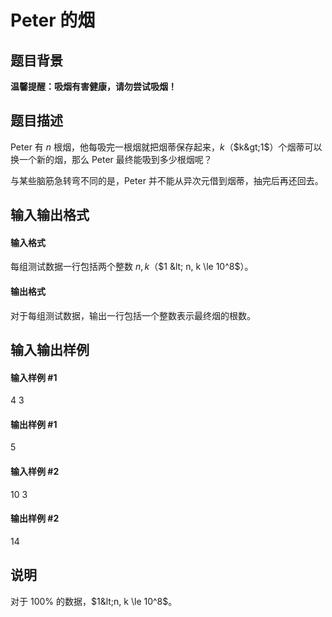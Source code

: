
# Peter 的烟
## 题目背景
**温馨提醒：吸烟有害健康，请勿尝试吸烟！**
## 题目描述
Peter 有 $n$ 根烟，他每吸完一根烟就把烟蒂保存起来，$k$（$k&gt;1$）个烟蒂可以换一个新的烟，那么 Peter 最终能吸到多少根烟呢？

与某些脑筋急转弯不同的是，Peter 并不能从异次元借到烟蒂，抽完后再还回去。
## 输入输出格式
#### 输入格式

每组测试数据一行包括两个整数 $n, k$（$1 &lt; n, k \le 10^8$）。

#### 输出格式

对于每组测试数据，输出一行包括一个整数表示最终烟的根数。

## 输入输出样例
#### 输入样例 #1
4 3

#### 输出样例 #1
5
#### 输入样例 #2
10 3
#### 输出样例 #2
14
## 说明
对于 $100\%$ 的数据，$1&lt;n, k \le 10^8$。

